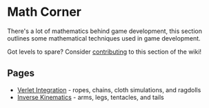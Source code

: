 # Math Corner

There's a lot of mathematics behind game development, this section outlines some mathematical techniques used in game development.

Got levels to spare? Consider [contributing](../contributing) to this section of the wiki!

## Pages
* [Verlet Integration](verletIntegration) - ropes, chains, cloth simulations, and ragdolls
* [Inverse Kinematics](inverseKinematics) - arms, legs, tentacles, and tails

